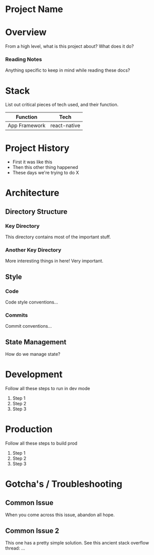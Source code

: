 # Project Name

# Overview

From a high level, what is this project about? What does it do?

### Reading Notes

Anything specific to keep in mind while reading these docs?

# Stack

List out critical pieces of tech used, and their function.

| Function                | Tech                        |
|-------------------------|-----------------------------|
| App Framework           | react-native                |

# Project History

- First it was like this
- Then this other thing happened
- These days we're trying to do X

# Architecture

## Directory Structure

### Key Directory

This directory contains most of the important stuff.

### Another Key Directory

More interesting things in here! Very important.

## Style

### Code

Code style conventions...

### Commits

Commit conventions...

## State Management

How do we manage state?

# Development

Follow all these steps to run in dev mode 
1. Step 1
2. Step 2
3. Step 3

# Production

Follow all these steps to build prod 
1. Step 1
2. Step 2
3. Step 3

# Gotcha's / Troubleshooting

## Common Issue

When you come across this issue, abandon all hope.

## Common Issue 2

This one has a pretty simple solution. See this ancient stack overflow thread: ...
